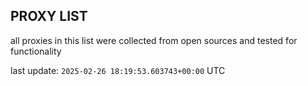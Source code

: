 ## PROXY LIST

all proxies in this list were collected from open sources and tested for functionality

last update: `2025-02-26 18:19:53.603743+00:00` UTC